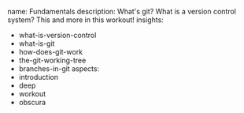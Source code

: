 name: Fundamentals
description: What's git? What is a version control system? This and more in this workout!
insights:
  - what-is-version-control
  - what-is-git
  - how-does-git-work
  - the-git-working-tree
  - branches-in-git
aspects:
  - introduction
  - deep
  - workout
  - obscura
